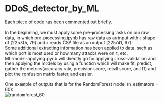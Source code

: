 # DDoS_detector_by_ML
Each piece of code has been commented out briefly. <br><br>
In the beginning, we must apply some pre-processing tasks on our raw data, in which pre-processing.ipynb has raw data as an input with a shape of (225745, 79) and a ready CSV file as an output (225741, 67). <br>
Some additional extracting information has been applied to data, such as which port is most used or how many attacks were on it, etc. <br>
ML-model-applying.ipynb will directly go for applying cross-validation and then applying the models by using a function which will make fit, predict, gather the metrics(accuracy rate, precision score, recall score, and f1) and plot the confusion matrix faster, and easier. <br><br>
One example of outputs that is for the RandomForest model (n_estimators = 60): <br>
![randomforest_60](https://user-images.githubusercontent.com/123311716/215292461-9e3ffa2e-956e-4144-8783-4c4486ed2267.PNG)
